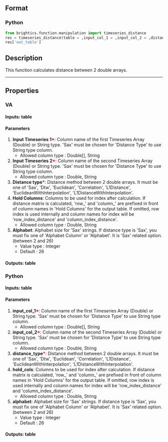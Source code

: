 ## Format
### Python
```python
from brightics.function.manipulation import timeseries_distance
res = timeseries_distance(table = ,input_col_1 = ,input_col_2 = ,distance_type = ,hold_cols = ,alphabet = )
res['out_table']
```

## Description
This function calculates distance between 2 double arrays.

---

## Properties
### VA
#### Inputs: table

#### Parameters
1. **Input Timeseries 1**<b style="color:red">*</b>: Column name of the first Timeseries Array (Double) or String type. 'Sax' must be chosen for 'Distance Type' to use String type column.
   - Allowed column type : Double[], String
2. **Input Timeseries 2**<b style="color:red">*</b>: Column name of the second Timeseries Array (Double) or String type. 'Sax' must be chosen for 'Distance Type' to use String type column.
   - Allowed column type : Double, String
3. **Distance type**<b style="color:red">*</b>: Distance method between 2 double arrays. It must be one of 'Sax', 'Dtw', 'Euclidean', 'Correlation', 'L1Distance', 'EuclideanWithInterpolation', 'L1DistanceWithInterpolation'.
4. **Hold Columns**: Columns to be used for index after calculation. If distance matrix is calculated, 'row_' and 'column_' are prefixed in front of column names in 'Hold Columns' for the output table. If omitted, row index is used internally and column names for index will be 'row_index_distance' and 'column_index_distance'.
   - Allowed column type : Double, String
5. **Alphabet**: Alphabet size for 'Sax' strings. If distance type is 'Sax', you must fix one of 'Alphabet Column' or 'Alphabet'. It is 'Sax' related option. (between 2 and 26)
   - Value type : Integer
   - Default : 26

#### Outputs: table

### Python
#### Inputs: table

#### Parameters
1. **input_col_1**<b style="color:red">*</b>: Column name of the first Timeseries Array (Double) or String type. 'Sax' must be chosen for 'Distance Type' to use String type column.
   - Allowed column type : Double[], String
2. **input_col_2**<b style="color:red">*</b>: Column name of the second Timeseries Array (Double) or String type. 'Sax' must be chosen for 'Distance Type' to use String type column.
   - Allowed column type : Double, String
3. **distance_type**<b style="color:red">*</b>: Distance method between 2 double arrays. It must be one of 'Sax', 'Dtw', 'Euclidean', 'Correlation', 'L1Distance', 'EuclideanWithInterpolation', 'L1DistanceWithInterpolation'.
4. **hold_cols**: Columns to be used for index after calculation. If distance matrix is calculated, 'row_' and 'column_' are prefixed in front of column names in 'Hold Columns' for the output table. If omitted, row index is used internally and column names for index will be 'row_index_distance' and 'column_index_distance'.
   - Allowed column type : Double, String
5. **alphabet**: Alphabet size for 'Sax' strings. If distance type is 'Sax', you must fix one of 'Alphabet Column' or 'Alphabet'. It is 'Sax' related option. (between 2 and 26)
   - Value type : Integer
   - Default : 26

#### Outputs: table

